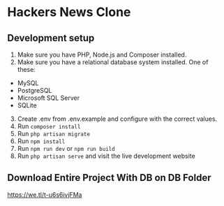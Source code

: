 # Hackers News Clone


## Development setup
1. Make sure you have PHP, Node.js and Composer installed.
2. Make sure you have a relational database system installed. One of these:
- MySQL
- PostgreSQL
- Microsoft SQL Server
- SQLite
3. Create .env from .env.example and configure with the correct values.
4. Run `composer install`
5. Run `php artisan migrate`
6. Run `npm install`
7. Run `npm run dev` or `npm run build`
8. Run `php artisan serve` and visit the live development website
  
  ## Download Entire Project With DB on DB Folder
  https://we.tl/t-u6s6ivjFMa

